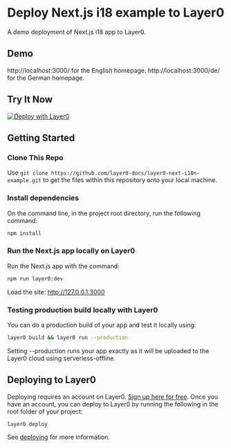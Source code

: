 # Deploy Next.js i18 example to Layer0
A demo deployment of Next.js i18 app to Layer0.

## Demo
http://localhost:3000/ for the English homepage.
http://localhost:3000/de/ for the German homepage.

## Try It Now
[![Deploy with Layer0](https://docs.layer0.co/button.svg)](https://app.layer0.co/deploy?repo=https://github.com/layer0-docs/layer0-next-i18n-example)

## Getting Started

### Clone This Repo

Use `git clone https://github.com/layer0-docs/layer0-next-i18n-example.git` to get the files within this repository onto your local machine.

### Install dependencies

On the command line, in the project root directory, run the following command:

```bash
npm install
```

### Run the Next.js app locally on Layer0

Run the Next.js app with the command:

```bash
npm run layer0:dev
```

Load the site: http://127.0.0.1:3000

### Testing production build locally with Layer0

You can do a production build of your app and test it locally using:

```bash
layer0 build && layer0 run --production
```

Setting --production runs your app exactly as it will be uploaded to the Layer0 cloud using serverless-offline.

## Deploying to Layer0

Deploying requires an account on Layer0. [Sign up here for free](https://app.layer0.co/signup). Once you have an account, you can deploy to Layer0 by running the following in the root folder of your project:

```bash
layer0 deploy
```

See [deploying](https://docs.layer0.co/guides/deploying) for more information.
